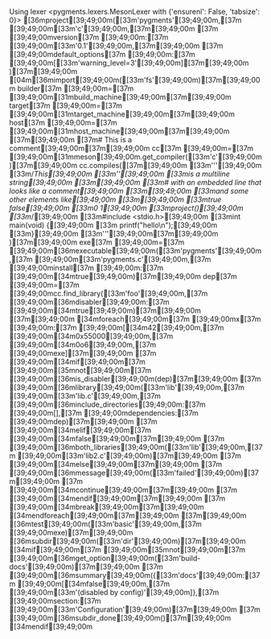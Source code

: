 Using lexer <pygments.lexers.MesonLexer with {'ensurenl': False, 'tabsize': 0}>
[36mproject[39;49;00m([33m'pygments'[39;49;00m,[37m [39;49;00m[33m'c'[39;49;00m,[37m[39;49;00m
[37m  [39;49;00mversion[37m [39;49;00m:[37m [39;49;00m[33m'0.1'[39;49;00m,[37m[39;49;00m
[37m  [39;49;00mdefault_options[37m [39;49;00m:[37m [39;49;00m[[33m'warning_level=3'[39;49;00m][37m[39;49;00m
)[37m[39;49;00m
[04m[36mimport[39;49;00m([33m'fs'[39;49;00m)[37m[39;49;00m
builder[37m [39;49;00m=[37m [39;49;00m[31mbuild_machine[39;49;00m[37m[39;49;00m
target[37m [39;49;00m=[37m [39;49;00m[31mtarget_machine[39;49;00m[37m[39;49;00m
host[37m [39;49;00m=[37m [39;49;00m[31mhost_machine[39;49;00m[37m[39;49;00m
[37m[39;49;00m
[37m# This is a comment[39;49;00m[37m[39;49;00m
cc[37m [39;49;00m=[37m [39;49;00m[31mmeson[39;49;00m.get_compiler([33m'c'[39;49;00m)[37m[39;49;00m
cc.compiles([37m[39;49;00m
[33m'''[39;49;00m
[33m/*This[39;49;00m
[33m''[39;49;00m
[33mis a multiline string[39;49;00m
[33m[39;49;00m
[33m# with an embedded line that looks like a comment[39;49;00m
[33m[39;49;00m
[33mand some other elements like[39;49;00m
[33m[39;49;00m
[33mtrue false[39;49;00m
[33m0 1[39;49;00m
[33mproject()[39;49;00m
[33m*/[39;49;00m
[33m#include <stdio.h>[39;49;00m
[33mint main(void) {[39;49;00m
[33m  printf("hello\n");[39;49;00m
[33m}[39;49;00m
[33m'''[39;49;00m[37m[39;49;00m
)[37m[39;49;00m
exe[37m [39;49;00m=[37m [39;49;00m[36mexecutable[39;49;00m([33m'pygments'[39;49;00m,[37m [39;49;00m[33m'pygments.c'[39;49;00m,[37m [39;49;00minstall[37m [39;49;00m:[37m [39;49;00m[34mtrue[39;49;00m)[37m[39;49;00m
dep[37m [39;49;00m=[37m [39;49;00mcc.find_library([33m'foo'[39;49;00m,[37m [39;49;00m[36mdisabler[39;49;00m:[37m [39;49;00m[34mtrue[39;49;00m)[37m[39;49;00m
[37m[39;49;00m
[34mforeach[39;49;00m[37m [39;49;00mx[37m [39;49;00m:[37m [39;49;00m[[34m42[39;49;00m,[37m [39;49;00m[34m0x55000[39;49;00m,[37m [39;49;00m[34m0o6[39;49;00m,[37m [39;49;00mexe][37m[39;49;00m
[37m  [39;49;00m[34mif[39;49;00m[37m [39;49;00m[35mnot[39;49;00m[37m [39;49;00m[36mis_disabler[39;49;00m(dep)[37m[39;49;00m
[37m    [39;49;00m[36mlibrary[39;49;00m([33m'lib'[39;49;00m,[37m [39;49;00m[33m'lib.c'[39;49;00m,[37m [39;49;00m[36minclude_directories[39;49;00m:[37m [39;49;00m[],[37m [39;49;00mdependencies:[37m [39;49;00mdep)[37m[39;49;00m
[37m  [39;49;00m[34melif[39;49;00m[37m [39;49;00m[34mfalse[39;49;00m[37m[39;49;00m
[37m    [39;49;00m[36mboth_libraries[39;49;00m([33m'lib'[39;49;00m,[37m [39;49;00m[33m'lib2.c'[39;49;00m)[37m[39;49;00m
[37m  [39;49;00m[34melse[39;49;00m[37m[39;49;00m
[37m    [39;49;00m[36mmessage[39;49;00m([33m'failed'[39;49;00m)[37m[39;49;00m
[37m    [39;49;00m[34mcontinue[39;49;00m[37m[39;49;00m
[37m  [39;49;00m[34mendif[39;49;00m[37m[39;49;00m
[37m  [39;49;00m[34mbreak[39;49;00m[37m[39;49;00m
[34mendforeach[39;49;00m[37m[39;49;00m
[37m[39;49;00m
[36mtest[39;49;00m([33m'basic'[39;49;00m,[37m [39;49;00mexe)[37m[39;49;00m
[36msubdir[39;49;00m([33m'dir'[39;49;00m)[37m[39;49;00m
[34mif[39;49;00m[37m [39;49;00m[35mnot[39;49;00m[37m [39;49;00m[36mget_option[39;49;00m([33m'build-docs'[39;49;00m)[37m[39;49;00m
[37m  [39;49;00m[36msummary[39;49;00m({[33m'docs'[39;49;00m:[37m [39;49;00m[[34mfalse[39;49;00m,[37m [39;49;00m[33m'(disabled by config)'[39;49;00m]},[37m [39;49;00msection:[37m [39;49;00m[33m'Configuration'[39;49;00m)[37m[39;49;00m
[37m  [39;49;00m[36msubdir_done[39;49;00m()[37m[39;49;00m
[34mendif[39;49;00m

